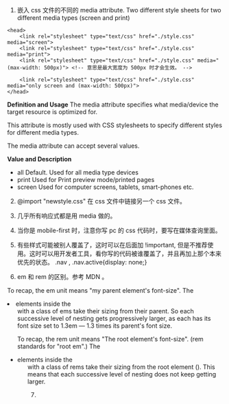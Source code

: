 1. 嵌入 css 文件的不同的 media attribute. Two different style sheets for two different media types (screen and print)

```
<head>
	<link rel="stylesheet" type="text/css" href="./style.css" media="screen">
	<link rel="stylesheet" type="text/css" href="./style.css" media="print">
	<link rel="stylesheet" type="text/css" href="./style.css" media="(max-width: 500px)"> <!-- 意思是最大宽度为 500px 时才会生效。 -->

	<link rel="stylesheet" type="text/css" href="./style.css" media="only screen and (max-width: 500px)">
</head>
```

**Definition and Usage**
The media attribute specifies what media/device the target resource is optimized for.

This attribute is mostly used with CSS stylesheets to specify different styles for different media types.

The media attribute can accept several values.

**Value and Description**
- all	Default. Used for all media type devices
- print	Used for Print preview mode/printed pages
- screen	Used for computer screens, tablets, smart-phones etc.

2. @import "newstyle.css" 在 css 文件中链接另一个 css 文件。

3. 几乎所有响应式都是用 media 做的。

4. 当你是 mobile-first 时，注意你写 pc 的 css 代码时，要写在媒体查询里面。

5. 有些样式可能被别人覆盖了，这时可以在后面加 !important, 但是不推荐使用。这时可以用开发者工具，看你写的代码被谁覆盖了，并且再加上那个本来优先的状态。 
.nav , .nav.active{display: none;}

6. em 和 rem 的区别。参考 MDN 。

To recap, the em unit means "my parent element's font-size". The <li> elements inside the <ul> with a class of ems take their sizing from their parent. So each successive level of nesting gets progressively larger, as each has its font size set to 1.3em — 1.3 times its parent's font size.

To recap, the rem unit means "The root element's font-size". (rem standards for "root em".) The <li> elements inside the <ul> with a class of rems take their sizing from the root element (<html>). This means that each successive level of nesting does not keep getting larger.

7. 

